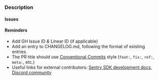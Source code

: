 ### Description
<!-- What changed and why? -->

#### Issues
<!--
* resolves: #1234
* resolves: LIN-1234
-->

#### Reminders
- Add GH Issue ID _&_ Linear ID (if applicable)
- Add an entry to CHANGELOG.md, following the format of existing entries
- The PR title should use [Conventional Commits](https://develop.sentry.dev/engineering-practices/commit-messages/#type) style (`feat:`, `fix:`, `ref:`, `meta:`, etc.)
- Useful links for external contributors: [Sentry SDK development docs](https://develop.sentry.dev/sdk/), [Discord community](https://discord.gg/sentry)
